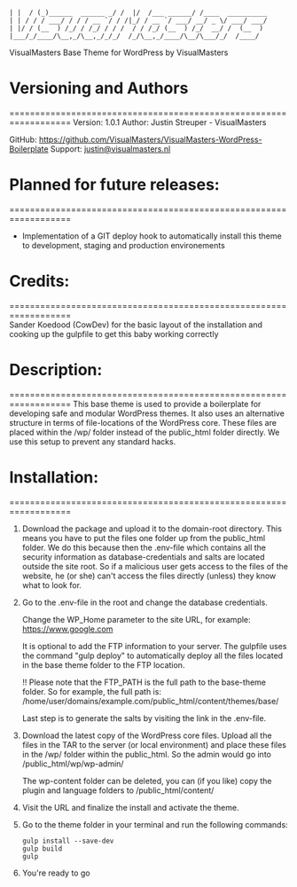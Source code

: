 ``` _    ___                  ____  ___           __                
| |  / (_)______  ______ _/ /  |/  /___ ______/ /____  __________
| | / / / ___/ / / / __ `/ / /|_/ / __ `/ ___/ __/ _ \/ ___/ ___/
| |/ / (__  ) /_/ / /_/ / / /  / / /_/ (__  ) /_/  __/ /  (__  ) 
|___/_/____/\__,_/\__,_/_/_/  /_/\__,_/____/\__/\___/_/  /____/  
```                                                              
                                                                 
VisualMasters Base Theme for WordPress
by VisualMasters



# Versioning and Authors
==================================================================
Version: 	1.0.1
Author:		Justin Streuper - VisualMasters

GitHub:		https://github.com/VisualMasters/VisualMasters-WordPress-Boilerplate
Support:	justin@visualmasters.nl



# Planned for future releases:
==================================================================
-	Implementation of a GIT deploy hook to automatically install this
	theme to development, staging and production environements



# Credits:
==================================================================	
Sander Koedood (CowDev) for the basic layout of the installation 
and cooking up the gulpfile to get this baby working correctly



# Description:
==================================================================
This base theme is used to provide a boilerplate for developing
safe and modular WordPress themes. It also uses an alternative
structure in terms of file-locations of the WordPress core. 
These files are placed within the /wp/ folder instead of the 
public_html folder directly. We use this setup to prevent any
standard hacks. 



# Installation:
==================================================================
1. 	Download the package and upload it to the domain-root 
	directory. This means you have to put the files one folder
	up from the public_html folder. We do this because then the 
	.env-file which contains all the security information as 
	database-credentials and salts are located outside the site 
	root. So if a malicious user gets access to the files of the
	website, he (or she) can't access the files directly (unless)
	they know what to look for. 
	
2.	Go to the .env-file in the root and change the database
	credentials. 
	
	Change the WP_Home parameter to the site URL, for example:
	https://www.google.com
	
	It is optional to add the FTP information to your server. 
	The gulpfile uses the command "gulp deploy" to automatically
	deploy all the files located in the base theme folder to the
	FTP location. 
	
	!! Please note that the FTP_PATH is the full path to the 
	   base-theme folder. So for example, the full path is:
	   /home/user/domains/example.com/public_html/content/themes/base/
	
	Last step is to generate the salts by visiting the link 
	in the .env-file. 

3.	Download the latest copy of the WordPress core files. Upload
	all the files in the TAR to the server (or local environment)
	and place these files in the /wp/ folder within the public_html. 
	So the admin would go into /public_html/wp/wp-admin/
	
	The wp-content folder can be deleted, you can (if you like) copy
	the plugin and language folders to /public_html/content/ 

4.	Visit the URL and finalize the install and activate the theme. 

5.	Go to the theme folder in your terminal and run the following 
	commands:
	``` 
	gulp install --save-dev
	gulp build
	gulp
	``` 

6.	You're ready to go 


